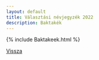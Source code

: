 ```yaml
---
layout: default
title: Választási névjegyzék 2022
description: Baktakék
---
```


{% include Baktakeek.html %}

[Vissza](./)